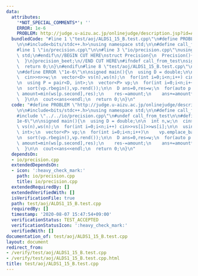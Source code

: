 ```yaml
---
data:
  attributes:
    '*NOT_SPECIAL_COMMENTS*': ''
    ERROR: 1e-6
    PROBLEM: http://judge.u-aizu.ac.jp/onlinejudge/description.jsp?id=ALDS1_15_B
  bundledCode: "#line 1 \"test/aoj/ALDS1_15_B.test.cpp\"\n#define PROBLEM \"http://judge.u-aizu.ac.jp/onlinejudge/description.jsp?id=ALDS1_15_B\"\
    \n\n#include<bits/stdc++.h>\nusing namespace std;\n\n#define call_from_test\n\
    #line 1 \"io/precision.cpp\"\n\n#line 3 \"io/precision.cpp\"\nusing namespace\
    \ std;\n#endif\n//BEGIN CUT HERE\nstruct Precision{\n  Precision(){\n    cout<<fixed<<setprecision(12);\n\
    \  }\n}precision_beet;\n//END CUT HERE\n#ifndef call_from_test\nsigned main(){\n\
    \  return 0;\n}\n#endif\n#line 8 \"test/aoj/ALDS1_15_B.test.cpp\"\n#undef call_from_test\n\
    \n#define ERROR \"1e-6\"\n\nsigned main(){\n  using D = double;\n\n  int n,w;\n\
    \  cin>>n>>w;\n  vector<D> vs(n),ws(n);\n  for(int i=0;i<n;i++) cin>>vs[i]>>ws[i];\n\
    \n  using P = pair<D, int>;\n  vector<P> vp;\n  for(int i=0;i<n;i++)\n    vp.emplace_back(vs[i]/ws[i],i);\n\
    \n  sort(vp.rbegin(),vp.rend());\n\n  D ans=0,res=w;\n  for(auto p:vp){\n    D\
    \ amount=min(ws[p.second],res);\n    res-=amount;\n    ans+=amount*p.first;\n\
    \  }\n\n  cout<<ans<<endl;\n  return 0;\n}\n"
  code: "#define PROBLEM \"http://judge.u-aizu.ac.jp/onlinejudge/description.jsp?id=ALDS1_15_B\"\
    \n\n#include<bits/stdc++.h>\nusing namespace std;\n\n#define call_from_test\n\
    #include \"../../io/precision.cpp\"\n#undef call_from_test\n\n#define ERROR \"\
    1e-6\"\n\nsigned main(){\n  using D = double;\n\n  int n,w;\n  cin>>n>>w;\n  vector<D>\
    \ vs(n),ws(n);\n  for(int i=0;i<n;i++) cin>>vs[i]>>ws[i];\n\n  using P = pair<D,\
    \ int>;\n  vector<P> vp;\n  for(int i=0;i<n;i++)\n    vp.emplace_back(vs[i]/ws[i],i);\n\
    \n  sort(vp.rbegin(),vp.rend());\n\n  D ans=0,res=w;\n  for(auto p:vp){\n    D\
    \ amount=min(ws[p.second],res);\n    res-=amount;\n    ans+=amount*p.first;\n\
    \  }\n\n  cout<<ans<<endl;\n  return 0;\n}\n"
  dependsOn:
  - io/precision.cpp
  extendedDependsOn:
  - icon: ':heavy_check_mark:'
    path: io/precision.cpp
    title: io/precision.cpp
  extendedRequiredBy: []
  extendedVerifiedWith: []
  isVerificationFile: true
  path: test/aoj/ALDS1_15_B.test.cpp
  requiredBy: []
  timestamp: '2020-08-07 15:47:54+09:00'
  verificationStatus: TEST_ACCEPTED
  verificationStatusIcon: ':heavy_check_mark:'
  verifiedWith: []
documentation_of: test/aoj/ALDS1_15_B.test.cpp
layout: document
redirect_from:
- /verify/test/aoj/ALDS1_15_B.test.cpp
- /verify/test/aoj/ALDS1_15_B.test.cpp.html
title: test/aoj/ALDS1_15_B.test.cpp
---
```

